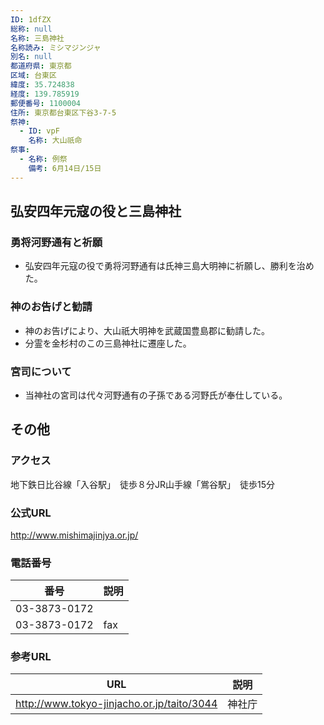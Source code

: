 ```yaml
---
ID: 1dfZX
総称: null
名称: 三島神社
名称読み: ミシマジンジャ
別名: null
都道府県: 東京都
区域: 台東区
緯度: 35.724838
経度: 139.785919
郵便番号: 1100004
住所: 東京都台東区下谷3-7-5
祭神:
  - ID: vpF
    名称: 大山祇命
祭事:
  - 名称: 例祭
    備考: 6月14日/15日
---
```


## 弘安四年元寇の役と三島神社

### 勇将河野通有と祈願

- 弘安四年元寇の役で勇将河野通有は氏神三島大明神に祈願し、勝利を治めた。

### 神のお告げと勧請

- 神のお告げにより、大山祇大明神を武蔵国豊島郡に勧請した。
- 分霊を金杉村のこの三島神社に遷座した。

### 宮司について

- 当神社の宮司は代々河野通有の子孫である河野氏が奉仕している。

## その他

### アクセス

地下鉄日比谷線「入谷駅」　徒歩８分JR山手線「鴬谷駅」　徒歩15分

### 公式URL

http://www.mishimajinjya.or.jp/

### 電話番号

| 番号         | 説明 |
| ------------ | ---- |
| 03-3873-0172 |      |
| 03-3873-0172 | fax  |

### 参考URL

| URL                                        | 説明   |
| ------------------------------------------ | ------ |
| http://www.tokyo-jinjacho.or.jp/taito/3044 | 神社庁 |
